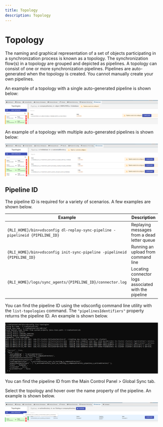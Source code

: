 ```yaml
---
title: Topology
description: Topology
---
```


# Topology

The naming and graphical representation of a set of objects participating in a synchronization process is known as a topology. The synchronization flow(s) in a topology are grouped and depicted as pipelines. A topology can consist of one or more synchronization pipelines. Pipelines are auto-generated when the topology is created. You cannot manually create your own pipelines.

An example of a topology with a single auto-generated pipeline is shown below:

![An example of a topology with a single auto-generated pipeline](../media/image5.png)

An example of a topology with multiple auto-generated pipelines is shown below:

![An example of a topology with multiple auto-generated pipelines](../media/image6.png)

## Pipeline ID

The pipeline ID is required for a variety of scenarios. A few examples are shown below.

| Example | Description |
|---|---|
| `{RLI_HOME}/bin>vdsconfig dl-replay-sync-pipeline -pipelineid {PIPELINE_ID}` | Replaying messages from a dead letter queue |
| `{RLI_HOME}/bin>vdsconfig init-sync-pipeline -pipelineid {PIPELINE_ID}` | Running an upload from command line |
| `{RLI_HOME}/logs/sync_agents/{PIPELINE_ID}/connector.log` | Locating connector logs associated with the pipeline |

You can find the pipeline ID using the vdsconfig command line utility with the `list-topologies` command. The `"pipelinesIdentifiers"` property returns the pipeline ID. An example is shown below.

![A terminal application and the execution of the "vdsconfig list-topologies" command with the subsequent output](../media/image7.png)

You can find the pipeline ID from the Main Control Panel > Global Sync tab.

Select the topology and hover over the name property of the pipeline. An example is shown below.

![A pipeline ID triggered by a hover](../media/image8.png)
